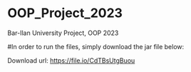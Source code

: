 # OOP_Project_2023
Bar-Ilan University Project, OOP 2023

#In order to run the files, simply download the jar file below:

Download url: https://file.io/CdTBsUtgBuou
